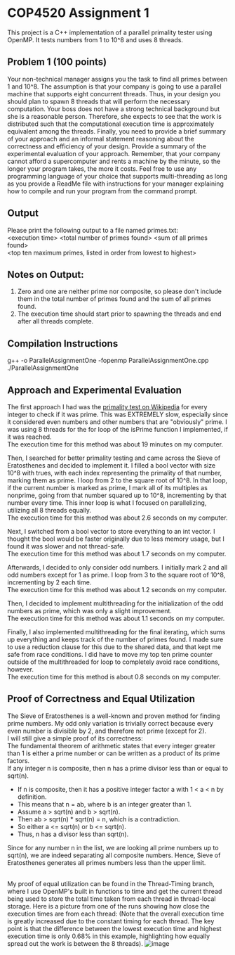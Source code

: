 # COP4520 Assignment 1

This project is a C++ implementation of a parallel primality tester using OpenMP.
It tests numbers from 1 to 10^8 and uses 8 threads.

## Problem 1 (100 points) 
Your non-technical manager assigns you the task to find all primes between 1 and 
10^8.  The assumption is that your company is going to use a parallel machine that 
supports eight concurrent threads. Thus, in your design you should plan to spawn 8 
threads that will perform the necessary computation. Your boss does not have a strong 
technical background but she is a reasonable person. Therefore, she expects to see that 
the work is distributed such that the computational execution time is approximately 
equivalent among the threads. Finally, you need to provide a brief summary of your 
approach and an informal statement reasoning about the correctness and efficiency of 
your design. Provide a summary of the experimental evaluation of your approach. 
Remember, that your company cannot afford a supercomputer and rents a machine by 
the minute, so the longer your program takes, the more it costs. Feel free to use any 
programming language of your choice that supports multi-threading as long as you 
provide a ReadMe file with instructions for your manager explaining how to compile and 
run your program from the command prompt.

## Output
Please print the following output to a file named primes.txt: 
<br> \<execution time>  \<total number of primes found>  \<sum of all primes found> 
<br> \<top ten maximum primes, listed in order from lowest to highest>

## Notes on Output: 
1. Zero and one are neither prime nor composite, so please don't include them in 
the total number of primes found and the sum of all primes found. 
2. The execution time should start prior to spawning the threads and end after all 
threads complete.

## Compilation Instructions
g++ -o ParallelAssignmentOne -fopenmp ParallelAssignmentOne.cpp
<br> ./ParallelAssignmentOne

## Approach and Experimental Evaluation
The first approach I had was the [primality test on Wikipedia](https://en.wikipedia.org/wiki/Primality_test#C,_C++,_C#_&_D) for every integer to check if it was prime. This was EXTREMELY slow, especially since it considered even numbers and other numbers that are "obviously" prime. I was using 8 threads for the for loop of the isPrime function I implemented, if it was reached.
<br> The execution time for this method was about 19 minutes on my computer.

Then, I searched for better primality testing and came across the Sieve of Eratosthenes and decided to implement it. I filled a bool vector with size 10^8 with trues, with each index representing the primality of that number, marking them as prime. I loop from 2 to the square root of 10^8. In that loop, if the current number is marked as prime, I mark all of its multiples as nonprime, going from that number squared up to 10^8, incrementing by that number every time. This inner loop is what I focused on parallelizing, utilizing all 8 threads equally.
<br> The execution time for this method was about 2.6 seconds on my computer.

Next, I switched from a bool vector to store everything to an int vector. I thought the bool would be faster originally due to less memory usage, but I found it was slower and not thread-safe.
<br> The execution time for this method was about 1.7 seconds on my computer.

Afterwards, I decided to only consider odd numbers. I initially mark 2 and all odd numbers except for 1 as prime. I loop from 3 to the square root of 10^8, incrementing by 2 each time.
<br> The execution time for this method was about 1.2 seconds on my computer.

Then, I decided to implement multithreading for the initialization of the odd numbers as prime, which was only a slight improvement.
<br> The execution time for this method was about 1.1 seconds on my computer.

Finally, I also implemented multithreading for the final iterating, which sums up everything and keeps track of the number of primes found. I made sure to use a reduction clause for this due to the shared data, and that kept me safe from race conditions. I did have to move my top ten prime counter outside of the multithreaded for loop to completely avoid race conditions, however.
<br> The execution time for this method is about 0.8 seconds on my computer.

## Proof of Correctness and Equal Utilization
The Sieve of Eratosthenes is a well-known and proven method for finding prime numbers. My odd only variation is trivially correct because every even number is divisible by 2, and therefore not prime (except for 2).
<br> I will still give a simple proof of its correctness:
<br> The fundamental theorem of arithmetic states that every integer greater than 1 is either a prime number or can be written as a product of its prime factors.
<br> If any integer n is composite, then n has a prime divisor less than or equal to sqrt(n).
- If n is composite, then it has a positive integer factor a with 1 < a < n by definition. 
- This means that n = ab, where b is an integer greater than 1.
- Assume a > sqrt(n) and b > sqrt(n). 
- Then ab > sqrt(n) * sqrt(n) = n, which is a contradiction. 
- So either a <= sqrt(n) or b <= sqrt(n).
- Thus, n has a divisor less than sqrt(n).

Since for any number n in the list, we are looking all prime numbers up to sqrt(n), we are indeed separating all composite numbers. Hence, Sieve of Eratosthenes generates all primes numbers less than the upper limit.

<br> My proof of equal utilization can be found in the Thread-Timing branch, where I use OpenMP's built in functions to time and get the current thread being used to store the total time taken from each thread in thread-local storage. Here is a picture from one of the runs showing how close the execution times are from each thread: (Note that the overall execution time is greatly increased due to the constant timing for each thread. The key point is that the difference between the lowest execution time and highest execution time is only 0.68% in this example, highlighting how equally spread out the work is between the 8 threads).
![image](https://user-images.githubusercontent.com/74631846/215229890-5dcad054-c40b-4c04-a44d-5ec094f8054f.png)
